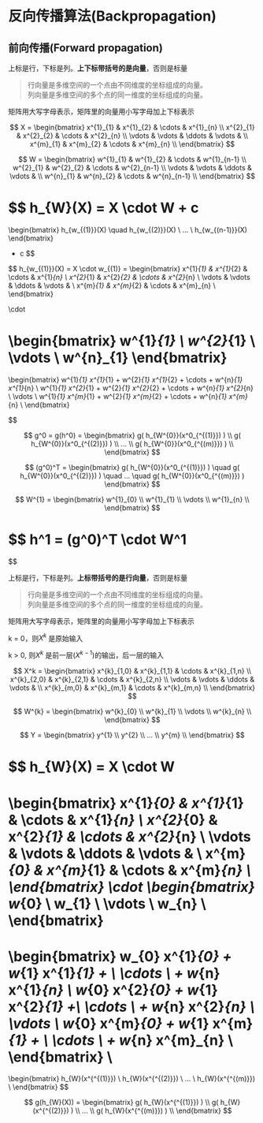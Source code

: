 



# 反向传播算法(Backpropagation)





## 前向传播(Forward propagation)



上标是行，下标是列。**上下标带括号的是向量**，否则是标量

> 行向量是多维空间的一个点由不同维度的坐标组成的向量。  
> 列向量是多维空间的多个点的同一维度的坐标组成的向量。

矩阵用大写字母表示，矩阵里的向量用小写字母加上下标表示




$$
X = 
\begin{bmatrix}
x^{1}_{1} & x^{1}_{2} & \cdots & x^{1}_{n}  \\
x^{2}_{1} & x^{2}_{2} & \cdots & x^{2}_{n} \\
\vdots & \vdots & \ddots & \vdots & \\
x^{m}_{1} & x^{m}_{2} & \cdots & x^{m}_{n} \\
\end{bmatrix}
$$



$$
W = 
\begin{bmatrix}
w^{1}_{1} & w^{1}_{2} & \cdots & w^{1}_{n-1}  \\
w^{2}_{1} & w^{2}_{2} & \cdots & w^{2}_{n-1} \\
\vdots & \vdots & \ddots & \vdots & \\
w^{n}_{1} & w^{n}_{2} & \cdots & w^{n}_{n-1} \\
\end{bmatrix}
$$



$$
h_{W}(X) =
X \cdot W + c
=
\begin{bmatrix}
h_{w_{(1)}}(X) \quad h_{w_{(2)}}(X) \ ...  \ h_{w_{(n-1)}}(X) 
\end{bmatrix}
+ c
$$



$$
h_{w_{(1)}}(X) = X \cdot w_{(1)} = 
\begin{bmatrix}
x^{1}_{1} & x^{1}_{2} & \cdots & x^{1}_{n}  \\
x^{2}_{1} & x^{2}_{2} & \cdots & x^{2}_{n} \\
\vdots & \vdots & \ddots & \vdots & \\
x^{m}_{1} & x^{m}_{2} & \cdots & x^{m}_{n} \\
\end{bmatrix}

\cdot

\begin{bmatrix}
w^{1}_{1} \\
w^{2}_{1} \\
\vdots \\
w^{n}_{1}
\end{bmatrix}
=
\begin{bmatrix}
w^{1}_{1} x^{1}_{1} + w^{2}_{1} x^{1}_{2} + \cdots + w^{n}_{1} x^{1}_{n}  \\
w^{1}_{1} x^{2}_{1} + w^{2}_{1} x^{2}_{2} + \cdots + w^{n}_{1} x^{2}_{n} \\
\vdots  \\
w^{1}_{1} x^{m}_{1} + w^{2}_{1} x^{m}_{2} + \cdots + w^{n}_{1} x^{m}_{n} \\
\end{bmatrix}
$$



$$
g^0 = g(h^0) =
\begin{bmatrix}
g( h_{W^{0}}(x^0_{^{(1)}}) ) \\
g( h_{W^{0}}(x^0_{^{(2)}}) )  \\
...  \\
g( h_{W^{0}}(x^0_{^{(m)}}) ) \\
\end{bmatrix}
$$

$$
(g^0)^T = 
\begin{bmatrix}
g( h_{W^{0}}(x^0_{^{(1)}}) ) \quad 
g( h_{W^{0}}(x^0_{^{(2)}}) ) \quad  
... \quad 
g( h_{W^{0}}(x^0_{^{(m)}}) )
\end{bmatrix}
$$


$$
W^{1} =
\begin{bmatrix}
w^{1}_{0}  \\
w^{1}_{1}  \\
\vdots \\
w^{1}_{n}  \\
\end{bmatrix}
$$

$$
h^1 = (g^0)^T \cdot W^1 
=
$$






上标是行，下标是列。**上标带括号的是行向量**，否则是标量

> 行向量是多维空间的一个点由不同维度的坐标组成的向量。  
> 列向量是多维空间的多个点的同一维度的坐标组成的向量。

矩阵用大写字母表示，矩阵里的向量用小写字母加上下标表示



k = 0，则$X^k$ 是原始输入

k > 0,  则$X^k$ 是前一层($X^{k-1}$)的输出，后一层的输入


$$
X^k = 
\begin{bmatrix}
x^{k}_{1,0} & x^{k}_{1,1} & \cdots & x^{k}_{1,n}  \\
x^{k}_{2,0} & x^{k}_{2,1} & \cdots & x^{k}_{2,n} \\
\vdots & \vdots & \ddots & \vdots & \\
x^{k}_{m,0} & x^{k}_{m,1} & \cdots & x^{k}_{m,n} \\
\end{bmatrix}
$$


$$
W^{k} =
\begin{bmatrix}
w^{k}_{0}  \\
w^{k}_{1}  \\
\vdots \\
w^{k}_{n}  \\
\end{bmatrix}
$$


$$
Y =
\begin{bmatrix}
y^{1}  \\
y^{2}  \\
...  \\
y^{m}  \\
\end{bmatrix}
$$





$$
h_{W}(X) =
X \cdot W
=
\begin{bmatrix}
x^{1}_{0} & x^{1}_{1} & \cdots & x^{1}_{n}  \\
x^{2}_{0} & x^{2}_{1} & \cdots & x^{2}_{n} \\
\vdots & \vdots & \ddots & \vdots & \\
x^{m}_{0} & x^{m}_{1} & \cdots & x^{m}_{n} \\
\end{bmatrix}
\cdot
\begin{bmatrix}
w_{0}  \\
w_{1}  \\
\vdots \\
w_{n}  \\
\end{bmatrix}
=
\begin{bmatrix}
w_{0} x^{1}_{0} + w_{1} x^{1}_{1} + \ \cdots \  + w_{n} x^{1}_{n}  \\
w_{0} x^{2}_{0} + w_{1} x^{2}_{1} +\ \cdots \  + w_{n} x^{2}_{n}  \\
\vdots \\
w_{0} x^{m}_{0} + w_{1} x^{m}_{1} + \ \cdots \  + w_{n} x^{m}_{n}  \\
\end{bmatrix}  \\
=
\begin{bmatrix}
h_{W}(x^{^{(1)}}) \\
h_{W}(x^{^{(2)}})  \\
...  \\
h_{W}(x^{^{(m)}}) \\
\end{bmatrix}
$$



$$
g(h_{W}(X)) = 
\begin{bmatrix}
g( h_{W}(x^{^{(1)}}) ) \\
g( h_{W}(x^{^{(2)}}) ) \\
... \\
g( h_{W}(x^{^{(m)}}) ) \\
\end{bmatrix}
$$
























